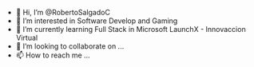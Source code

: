 - 👋 Hi, I’m @RobertoSalgadoC
- 👀 I’m interested in Software Develop and Gaming
- 🌱 I’m currently learning Full Stack in Microsoft LaunchX - Innovaccion Virtual
- 💞️ I’m looking to collaborate on ...
- 📫 How to reach me ...

<!---
RobertoSalgadoC/RobertoSalgadoC is a ✨ special ✨ repository because its `README.md` (this file) appears on your GitHub profile.
You can click the Preview link to take a look at your changes.
--->
